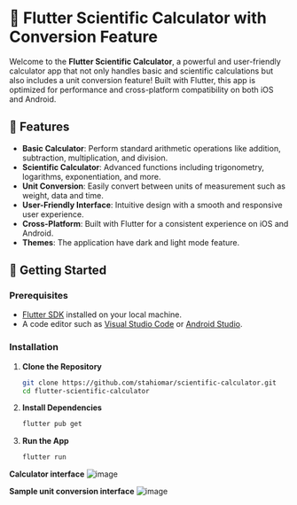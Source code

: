 # 🧮 Flutter Scientific Calculator with Conversion Feature

Welcome to the **Flutter Scientific Calculator**, a powerful and user-friendly calculator app that not only handles basic and scientific calculations but also includes a unit conversion feature! Built with Flutter, this app is optimized for performance and cross-platform compatibility on both iOS and Android.

## 📱 Features

- **Basic Calculator**: Perform standard arithmetic operations like addition, subtraction, multiplication, and division.
- **Scientific Calculator**: Advanced functions including trigonometry, logarithms, exponentiation, and more.
- **Unit Conversion**: Easily convert between units of measurement such as weight, data and time.
- **User-Friendly Interface**: Intuitive design with a smooth and responsive user experience.
- **Cross-Platform**: Built with Flutter for a consistent experience on iOS and Android.
- **Themes**: The application have dark and light mode feature.

## 🚀 Getting Started

### Prerequisites
- [Flutter SDK](https://flutter.dev/docs/get-started/install) installed on your local machine.
- A code editor such as [Visual Studio Code](https://code.visualstudio.com/) or [Android Studio](https://developer.android.com/studio).

### Installation

1. **Clone the Repository**
   ```bash
   git clone https://github.com/stahiomar/scientific-calculator.git
   cd flutter-scientific-calculator

2. **Install Dependencies**
   ```bash
   flutter pub get
   
4. **Run the App**
   ```bash
   flutter run

**Calculator interface**
![image](https://github.com/user-attachments/assets/4895f29d-e985-4bb9-80e5-11ea5fc76a7b)

**Sample unit conversion interface**
![image](https://github.com/user-attachments/assets/7f381268-e959-49ff-a550-90e54924cad4)
